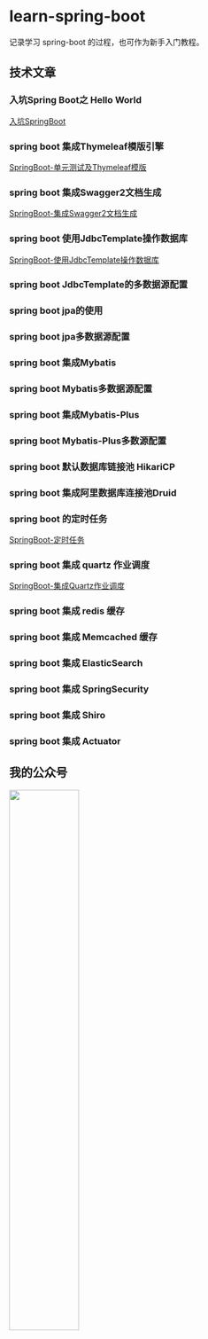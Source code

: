 # learn-spring-boot
记录学习 spring-boot 的过程，也可作为新手入门教程。

## 技术文章

### 入坑Spring Boot之 Hello World

[入坑SpringBoot](https://dddreams.github.io/180710-入坑SpringBoot.html)

### spring boot 集成Thymeleaf模版引擎

[SpringBoot-单元测试及Thymeleaf模版](https://dddreams.github.io/180716-SpringBoot-%E5%8D%95%E5%85%83%E6%B5%8B%E8%AF%95%E5%8F%8AThymeleaf%E6%A8%A1%E7%89%88.html)

### spring boot 集成Swagger2文档生成

[SpringBoot-集成Swagger2文档生成](https://dddreams.github.io/210127-SpringBoot-%E9%9B%86%E6%88%90Swagger2%E6%96%87%E6%A1%A3%E7%94%9F%E6%88%90.html)

### spring boot 使用JdbcTemplate操作数据库

[SpringBoot-使用JdbcTemplate操作数据库](https://dddreams.github.io/210206-SpringBoot-%E4%BD%BF%E7%94%A8JdbcTemplate%E6%93%8D%E4%BD%9C%E6%95%B0%E6%8D%AE%E5%BA%93.html)

### spring boot JdbcTemplate的多数据源配置

### spring boot jpa的使用

### spring boot jpa多数据源配置

### spring boot 集成Mybatis

### spring boot Mybatis多数据源配置

### spring boot 集成Mybatis-Plus

### spring boot Mybatis-Plus多数源配置

### spring boot 默认数据库链接池 HikariCP

### spring boot 集成阿里数据库连接池Druid

### spring boot 的定时任务

[SpringBoot-定时任务](https://dddreams.github.io/210122-SpringBoot-%E5%AE%9A%E6%97%B6%E4%BB%BB%E5%8A%A1.html)

### spring boot 集成 quartz 作业调度

[SpringBoot-集成Quartz作业调度](https://dddreams.github.io/210125-SpringBoot-%E9%9B%86%E6%88%90Quartz%E4%BD%9C%E4%B8%9A%E8%B0%83%E5%BA%A6.html)

### spring boot 集成 redis 缓存

### spring boot 集成 Memcached 缓存

### spring boot 集成 ElasticSearch

### spring boot 集成 SpringSecurity

### spring boot 集成 Shiro

### spring boot 集成 Actuator

## 我的公众号

<img src="https://i.loli.net/2021/01/26/fuv35srW68xAnID.jpg" width="50%" />

 